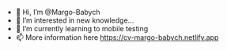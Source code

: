 - 👋 Hi, I’m @Margo-Babych
- 👀 I’m interested in new knowledge...
- 🌱 I’m currently learning to mobile testing 
- 📫 More information here 
https://cv-margo-babych.netlify.app
<!---
Margo-Babych/Margo-Babych is a ✨ special ✨ repository because its `README.md` (this file) appears on your GitHub profile.
You can click the Preview link to take a look at your changes.
--->
